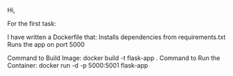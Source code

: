Hi,

For the first task:

I have written a Dockerfile that:
Installs dependencies from requirements.txt
Runs the app on port 5000

Command to Build Image: docker build -t flask-app .
Command to Run the Container: docker run -d -p 5000:5001 flask-app